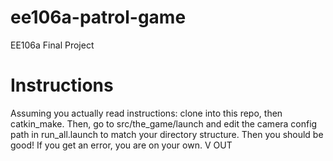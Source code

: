 # ee106a-patrol-game
EE106a Final Project
# Instructions
Assuming you actually read instructions: clone into this repo, then catkin_make. Then, go to src/the_game/launch and edit the camera config path in run_all.launch to match your directory structure. Then you should be good! If you get an error, you are on your own. V OUT
